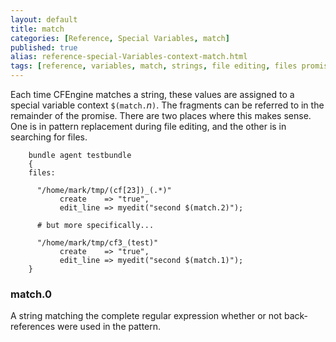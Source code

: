 ```yaml
---
layout: default
title: match
categories: [Reference, Special Variables, match]
published: true
alias: reference-special-Variables-context-match.html
tags: [reference, variables, match, strings, file editing, files promises, edit_line]
---
```


Each time CFEngine matches a string, these values are assigned to a special 
variable context `$(match.`*n*`)`. The fragments can be referred to in the 
remainder of the promise. There are two places where this makes sense. One is 
in pattern replacement during file editing, and the other is in searching for 
files.

```cf3
    bundle agent testbundle
    {
    files:

      "/home/mark/tmp/(cf[23])_(.*)"
           create    => "true",
           edit_line => myedit("second $(match.2)");

      # but more specifically...

      "/home/mark/tmp/cf3_(test)"
           create    => "true",
           edit_line => myedit("second $(match.1)");
    }
```

### match.0

A string matching the complete regular expression whether or not
back-references were used in the pattern.
